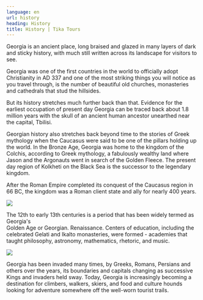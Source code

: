 ```yaml
---
language: en
url: history
heading: History
title: History | Tika Tours
---
```

<div class="row content-row"><!-- 1542 (1)-->
<div class="col-xs-12 col-sm-6 col-md-6"><!-- 2072 -->

Georgia is an ancient place, long braised and glazed in many layers of dark and sticky
history, with much still written across its landscape for visitors to see.

Georgia was one of the first countries in the world to officially adopt Christianity
in AD 337 and one of the most striking things you will notice as you travel through,
is the number of beautiful old churches, monasteries and cathedrals that stud the
hillsides.

But its history stretches much further back than that. Evidence for the earliest
occupation of present day Georgia can be traced back about 1.8 million years with
the skull of an ancient human ancestor unearthed near the capital, Tbilisi.

</div>

<div class="col-xs-12 col-sm-6 col-md-6"><!-- 2073 -->

Georgian history also stretches back beyond time to the stories of Greek mythology
when the Caucasus were said to be one of the pillars holding up the world. In the
Bronze Age, Georgia was home to the kingdom of the Colchis, according to Greek mythology,
a fabulously wealthy land where Jason and the Argonauts went in search of the Golden
Fleece. The present day region of Kolkheti on the Black Sea is the successor to
the legendary kingdom.

After the Roman Empire completed its conquest of the Caucasus region in 66 BC, the
kingdom was a Roman client state and ally for nearly 400 years.

</div>

</div>

<div class="row content-row"><!-- 1543 (2)-->
<div class="col-xs-12 col-sm-6 col-md-6"><!-- 2074 -->

![](/library/content/img16.jpg)

The 12th to early 13th centuries is a period that has been widely termed as Georgia's
Golden Age or Georgian. Renaissance. Centers of education, including the celebrated
Gelati and Ikalto monasteries, were formed \- academies that taught philosophy,
astronomy, mathematics, rhetoric, and music.

</div>

<div class="col-xs-12 col-sm-6 col-md-6"><!-- 2075 -->

![](/library/content/img15.jpg)

Georgia has been invaded many times, by Greeks, Romans, Persians and others over
the years, its boundaries and capitals changing as successive Kings and invaders
held sway.
Today, Georgia is increasingly becoming a destination for climbers, walkers, skiers,
and food and culture hounds looking for adventure somewhere off the well\-worn tourist
trails.

</div>

</div>
